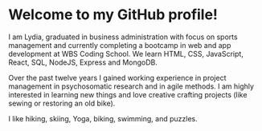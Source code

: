 # Welcome to my GitHub profile!

I am Lydia, graduated in business administration with focus on sports management and currently completing a bootcamp in web and app development at WBS Coding School. We learn HTML, CSS, JavaScript, React, SQL, NodeJS, Express and MongoDB.

Over the past twelve years I gained working experience in project management in psychosomatic research and in agile methods. I am highly interested in learning new things and love creative crafting projects (like sewing or restoring an old bike).

I like hiking, skiing, Yoga, biking, swimming, and puzzles.
